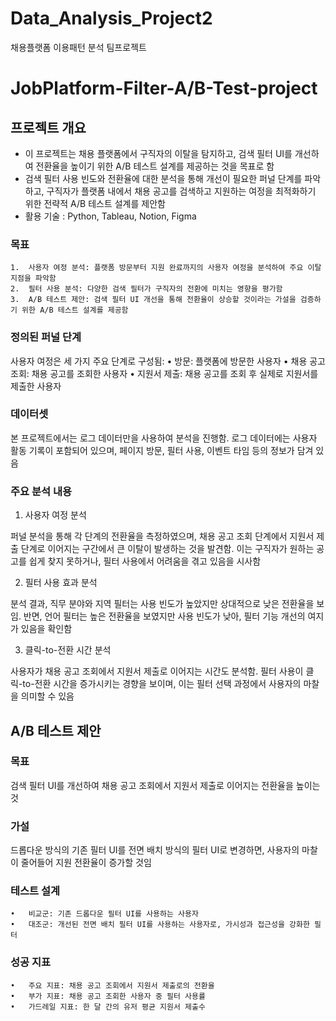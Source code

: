 # Data_Analysis_Project2
채용플랫폼 이용패턴 분석 팀프로젝트

# JobPlatform-Filter-A/B-Test-project

## 프로젝트 개요


- 이 프로젝트는 채용 플랫폼에서 구직자의 이탈을 탐지하고, 검색 필터 UI를 개선하여 전환율을 높이기 위한 A/B 테스트 설계를 제공하는 것을 목표로 함
- 검색 필터 사용 빈도와 전환율에 대한 분석을 통해 개선이 필요한 퍼널 단계를 파악하고, 구직자가 플랫폼 내에서 채용 공고를 검색하고 지원하는 여정을 최적화하기 위한 전략적 A/B 테스트 설계를 제안함
- 활용 기술 : Python, Tableau, Notion, Figma

### 목표

	1.	사용자 여정 분석: 플랫폼 방문부터 지원 완료까지의 사용자 여정을 분석하여 주요 이탈 지점을 파악함
	2.	필터 사용 분석: 다양한 검색 필터가 구직자의 전환에 미치는 영향을 평가함
	3.	A/B 테스트 제안: 검색 필터 UI 개선을 통해 전환율이 상승할 것이라는 가설을 검증하기 위한 A/B 테스트 설계를 제공함


### 정의된 퍼널 단계

사용자 여정은 세 가지 주요 단계로 구성됨:
	•	방문: 플랫폼에 방문한 사용자
	•	채용 공고 조회: 채용 공고를 조회한 사용자
	•	지원서 제출: 채용 공고를 조회 후 실제로 지원서를 제출한 사용자


### 데이터셋

본 프로젝트에서는 로그 데이터만을 사용하여 분석을 진행함. 로그 데이터에는 사용자 활동 기록이 포함되어 있으며, 페이지 방문, 필터 사용, 이벤트 타임 등의 정보가 담겨 있음


### 주요 분석 내용

1. 사용자 여정 분석

퍼널 분석을 통해 각 단계의 전환율을 측정하였으며, 채용 공고 조회 단계에서 지원서 제출 단계로 이어지는 구간에서 큰 이탈이 발생하는 것을 발견함. 이는 구직자가 원하는 공고를 쉽게 찾지 못하거나, 필터 사용에서 어려움을 겪고 있음을 시사함

2. 필터 사용 효과 분석

분석 결과, 직무 분야와 지역 필터는 사용 빈도가 높았지만 상대적으로 낮은 전환율을 보임. 반면, 언어 필터는 높은 전환율을 보였지만 사용 빈도가 낮아, 필터 기능 개선의 여지가 있음을 확인함

3. 클릭-to-전환 시간 분석

사용자가 채용 공고 조회에서 지원서 제출로 이어지는 시간도 분석함. 필터 사용이 클릭-to-전환 시간을 증가시키는 경향을 보이며, 이는 필터 선택 과정에서 사용자의 마찰을 의미할 수 있음


## A/B 테스트 제안

### 목표

검색 필터 UI를 개선하여 채용 공고 조회에서 지원서 제출로 이어지는 전환율을 높이는 것

### 가설

드롭다운 방식의 기존 필터 UI를 전면 배치 방식의 필터 UI로 변경하면, 사용자의 마찰이 줄어들어 지원 전환율이 증가할 것임

### 테스트 설계

	•	비교군: 기존 드롭다운 필터 UI를 사용하는 사용자
	•	대조군: 개선된 전면 배치 필터 UI를 사용하는 사용자로, 가시성과 접근성을 강화한 필터

### 성공 지표

	•	주요 지표: 채용 공고 조회에서 지원서 제출로의 전환율
	•	부가 지표: 채용 공고 조회한 사용자 중 필터 사용률
 	•	가드레일 지표: 한 달 간의 유저 평균 지원서 제출수
 
